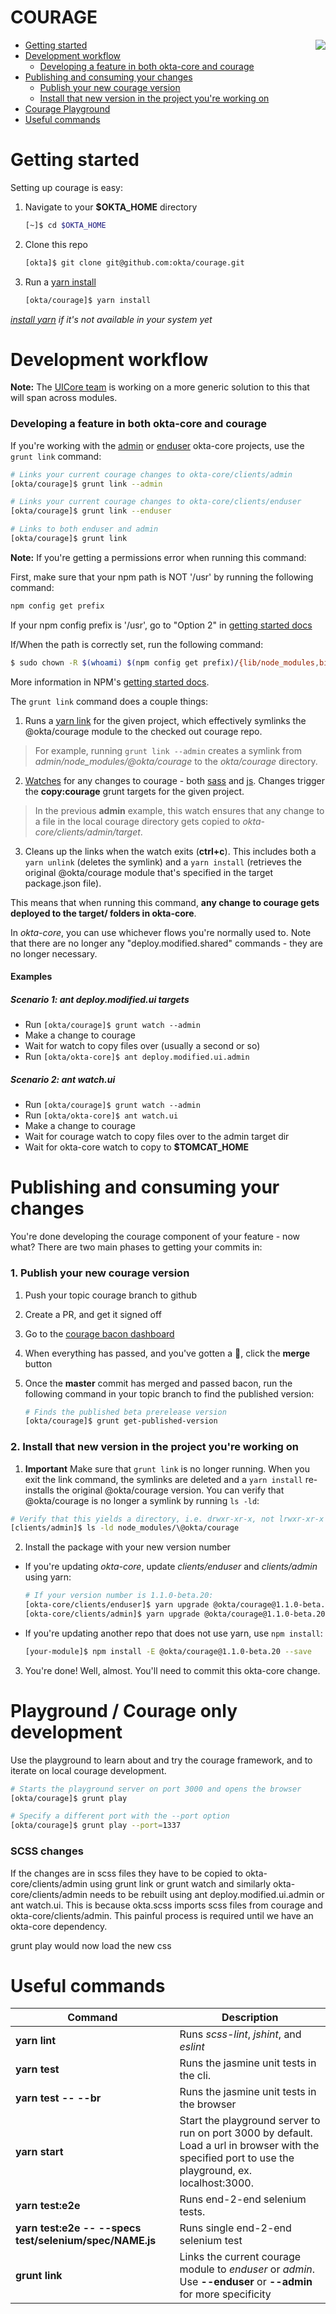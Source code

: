 COURAGE
=======
<img align="right" src="docs/img/ico_courage_64.png?raw=true" />

* [Getting started](#getting-started)
* [Development workflow](#development-workflow)
  * [Developing a feature in both okta-core and courage](#developing-a-feature-in-both-okta-core-and-courage)
* [Publishing and consuming your changes](#publishing-and-consuming-your-changes)
  * [Publish your new courage version](#publish-your-new-courage-version)
  * [Install that new version in the project you're working on](#install-that-new-version-in-the-project-youre-working-on)
* [Courage Playground](#courage-playground)
* [Useful commands](#useful-commands)

<a id="getting-started"></a>
# Getting started

Setting up courage is easy:

1. Navigate to your **$OKTA_HOME** directory
    ```bash
    [~]$ cd $OKTA_HOME
    ```

2. Clone this repo
    ```bash
    [okta]$ git clone git@github.com:okta/courage.git
    ```

3. Run a [yarn install](https://yarnpkg.com/en/docs/cli/install)
    ```bash
    [okta/courage]$ yarn install
    ```
_[install yarn](https://yarnpkg.com/en/docs/install) if it's not available in your system yet_

<a id="development-workflow"></a>
# Development workflow

**Note:** The [UICore team](https://oktawiki.atlassian.net/wiki/display/eng/UI+Core) is working on a more generic solution to this that will span across modules.

<a id="developing-a-feature-in-both-okta-core-and-courage"></a>
### Developing a feature in both okta-core and courage

If you're working with the [admin](https://github.com/okta/okta-core/tree/master/clients/admin) or [enduser](https://github.com/okta/okta-core/tree/master/clients/enduser) okta-core projects, use the `grunt link` command:
```bash
# Links your current courage changes to okta-core/clients/admin
[okta/courage]$ grunt link --admin

# Links your current courage changes to okta-core/clients/enduser
[okta/courage]$ grunt link --enduser

# Links to both enduser and admin
[okta/courage]$ grunt link
```

**Note:** If you're getting a permissions error when running this command:

First, make sure that your npm path is NOT '/usr' by running the following command:
```bash
npm config get prefix
```
If your npm config prefix is '/usr', go to "Option 2" in [getting started docs](https://docs.npmjs.com/getting-started/fixing-npm-permissions)

If/When the path is correctly set, run the following command:
```bash
$ sudo chown -R $(whoami) $(npm config get prefix)/{lib/node_modules,bin,share}
```

More information in NPM's [getting started docs](https://docs.npmjs.com/getting-started/fixing-npm-permissions).


The `grunt link` command does a couple things:

1. Runs a [yarn link](https://yarnpkg.com/en/docs/cli/link) for the given project, which effectively symlinks the @okta/courage module to the checked out courage repo.

  > For example, running `grunt link --admin` creates a symlink from *admin/node_modules/@okta/courage* to the *okta/courage* directory.

2. [Watches](https://github.com/gruntjs/grunt-contrib-watch) for any changes to courage - both [sass](https://github.com/okta/courage/tree/master/assets/sass) and [js](https://github.com/okta/courage/tree/master/src). Changes trigger the **copy:courage** grunt targets for the given project.

  > In the previous **admin** example, this watch ensures that any change to a file in the local courage directory gets copied to *okta-core/clients/admin/target*.

3. Cleans up the links when the watch exits (**ctrl+c**). This includes both a `yarn unlink` (deletes the symlink) and a `yarn install` (retrieves the original @okta/courage module that's specified in the target package.json file).

This means that when running this command, **any change to courage gets deployed to the target/ folders in okta-core**.

In *okta-core*, you can use whichever flows you're normally used to. Note that there are no longer any "deploy.modified.shared" commands - they are no longer necessary.

#### Examples

##### Scenario 1: ant deploy.modified.ui targets
- Run `[okta/courage]$ grunt watch --admin`
- Make a change to courage
- Wait for watch to copy files over (usually a second or so)
- Run `[okta/okta-core]$ ant deploy.modified.ui.admin`

##### Scenario 2: ant watch.ui
- Run `[okta/courage]$ grunt watch --admin`
- Run `[okta/okta-core]$ ant watch.ui`
- Make a change to courage
- Wait for courage watch to copy files over to the admin target dir
- Wait for okta-core watch to copy to **$TOMCAT_HOME**

<a id="publishing-and-consuming-your-changes"></a>
# Publishing and consuming your changes

You're done developing the courage component of your feature - now what? There are two main phases to getting your commits in:

<a id="publish-your-new-courage-version"></a>
### 1. Publish your new courage version

1. Push your topic courage branch to github
2. Create a PR, and get it signed off
3. Go to the [courage bacon dashboard](http://bacon.trex.saasure.com/#!/commits/courage)
4. When everything has passed, and you've gotten a :rocket:, click the **merge** button
5. Once the **master** commit has merged and passed bacon, run the following command in your topic branch to find the published version:

    ```bash
    # Finds the published beta prerelease version
    [okta/courage]$ grunt get-published-version
    ```

<a id="install-that-new-version-in-the-project-youre-working-on"></a>
### 2. Install that new version in the project you're working on

1. **Important** Make sure that `grunt link` is no longer running. When you exit the link command, the symlinks are deleted and a `yarn install` re-installs the original @okta/courage version. You can verify that @okta/courage is no longer a symlink by running `ls -ld`:

  ```bash
  # Verify that this yields a directory, i.e. drwxr-xr-x, not lrwxr-xr-x
  [clients/admin]$ ls -ld node_modules/\@okta/courage
  ```

2. Install the package with your new version number

  - If you're updating *okta-core*, update *clients/enduser* and *clients/admin* using yarn:

      ```bash
      # If your version number is 1.1.0-beta.20:
      [okta-core/clients/enduser]$ yarn upgrade @okta/courage@1.1.0-beta.20
      [okta-core/clients/admin]$ yarn upgrade @okta/courage@1.1.0-beta.20
      ```

  - If you're updating another repo that does not use yarn, use `npm install`:

      ```bash
      [your-module]$ npm install -E @okta/courage@1.1.0-beta.20 --save
      ```

3. You're done! Well, almost. You'll need to commit this okta-core change.

<a id="courage-playground"></a>
# Playground / Courage only development

Use the playground to learn about and try the courage framework, and to iterate on local courage development.

```bash
# Starts the playground server on port 3000 and opens the browser
[okta/courage]$ grunt play

# Specify a different port with the --port option
[okta/courage]$ grunt play --port=1337
```

### SCSS changes
If the changes are in scss files they have to be copied to okta-core/clients/admin using grunt link or grunt watch and
similarly okta-core/clients/admin needs to be rebuilt using ant deploy.modified.ui.admin or ant watch.ui. This is
because okta.scss imports scss files from courage and okta-core/clients/admin. This painful process is required until
we have an okta-core dependency.

grunt play would now load the new css
<a id="useful-commands"></a>
# Useful commands

Command        | Description
-------------- | --------------
**yarn lint** | Runs *scss-lint*, *jshint*, and *eslint*
**yarn test** | Runs the jasmine unit tests in the cli.
**yarn test -- --br** | Runs the jasmine unit tests in the browser
**yarn start** | Start the playground server to run on port 3000 by default. Load a url in browser with the specified port to use the playground, ex. localhost:3000.
**yarn test:e2e** | Runs end-2-end selenium tests.
**yarn test:e2e -- --specs test/selenium/spec/NAME.js** | Runs single end-2-end selenium test
**grunt link** | Links the current courage module to *enduser* or *admin*. Use **--enduser** or **--admin** for more specificity
